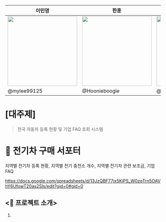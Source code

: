| 이민영 | 한훈 | 김민균 | 박민정 | 김세한 |
|---|---|---|---|---|
| <img width="225" height="225" src="https://github.com/user-attachments/assets/1cae6b09-5b1d-4ed3-bc1b-d78f10ae78cd" /> | <img width="225" height="225" src="https://github.com/user-attachments/assets/07184403-0e92-4eaf-821e-d4afcfe35055" /> | <img width="225" height="225" src="https://github.com/user-attachments/assets/836e01d5-fd1d-4fd3-a93d-1381ff9b60e8" /> | <img width="225" height="225" src="https://github.com/user-attachments/assets/11a4328c-164a-4ae5-90f6-e8607eec0dd2" /> | <img width="225" height="225" src="https://github.com/user-attachments/assets/3e6eaaad-52c7-4528-b3ac-48fc42d4373d" /> |
|@mylee99125|@Hoonieboogie|@alswhiteiger|@minjeon|@kimsehan11|

# [대주제]

> 전국 자동차 등록 현황 및 기업 FAQ 조회 시스템
> 

# 📢 전기차 구매 서포터

지역별 전기차 등록 현황, 지역별 전기 충전소 개수, 지역별 전기차 관련 보조금, 기업FAQ

https://docs.google.com/spreadsheets/d/13JzQBF77jx5KjPS_W0zqTrn5OAVhY6UfowT20as2Sls/edit?gid=0#gid=0

## <📌 프로젝트 소개>

1. **<Title>** = “전기차 구매 서포터” “내 지역 전기차 한눈에 보기” “EV 인사이트맵” 등등
2. **목적 :** 
    1. 자신이 거주하는 지역의 전기차 등록 현황
    2. 자신이 거주하는 지역의 전기 충전소의 위치 및 개수
    3. 지역과 차량 모델에 따른 보조금 정보

등을 한 눈에 확인할 수 있도록 돕는 서비스 제공

1. **대상 사용자 :** 
    1. 전기차 구매를 고려하는 일반 소비자
    2. 전기차와 인프라 현황에 관심 있는 시민
    3. 충전소 설치 또는 관련 사업 검토 중인 관계자

## <🎯 프로젝트 목표>

1. **전기차 및 충전소 시각화 기능**
    - 원하는 지역(시/도/군/구)을 선택하면
        
        → 해당 지역의 전기차 등록 대수, 충전기 개수, 충전량 데이터를 지도 기반의 시각화로 제공
        
2. **보조금 정보 제공 기능**
    - 원하는 지역 + 제조사 + 모델명을 선택하면
        
        → 해당 조합에 따른 보조금 지원 금액을 시각적으로 제공
        
3. **기업 FAQ 정리**
    - 전기차 및 충전소와 관련된 자주 묻는 질문
        
        → 항목별로 정리하여 누구나 이해하기 쉽게 제공
        

## <🚀 프로젝트 배경>

1. **✅ 배경** : 전기차는 매년 판매량이 증가하고 있으며 정부도 탄소중립 정책의 일환으로 보급을 적극 지원. 
    
    **❓문제점** : 전기차 구매를 고려하는 일반 소비자는 충전 인프라 부족, 지역별 보조금 편차, 차량 모델별 호환 문제 등 복잡한 정보를 한눈에 파악 어렵.
    
    **💡필요성** : 사용자가 지역 + 모델명에 따라 실제로 받을 수 있는 보조금 규모나 충전소수, 그리고 실사용자들이 겪는 FAQ를 통합적으로 보여주면 구매 의사결정이 훨씬 수월해짐. 
    

2. **✅ 배경** : 어떤 지역은 전기차 등록 대수에 비해 충전소가 부족하고, 어떤 곳은 과잉 설치된 경우도 있음
    
    **❓문제점** : 국토교통부, 환경부 자료에 따르면 충전소 설치 밀도는 수도권에 집중되어 있고, 비수도권은 충전소 접근성이 낮음
    
    **💡필요성** : 이 데이터를 지도로 시각화함으로써 정책 입안자나 지자체가 충전 인프라 불균형을 인지하고 개선 방안을 마련하는 데 참고할 수 있음. 
    
2. ⚠️ **근거** : 소비자 조사 결과, 전기차 구매 시 가장 고려하는 요소는 다음과 같음

    → 차량 가격 및 보조금, 충전 인프라 위치 및 접근성, 모델별정보 신뢰성
    
    ⭕ **기여점** : 이 세 가지 핵심 요소를 통합하여 사용자에게 제공 → 정보의 단절을 해결하고, 소비자의 만족도를 높임.
   <img width="437" height="536" alt="image" src="https://github.com/user-attachments/assets/8fafe31a-0e5f-4e3c-8cd4-4166fdf5ae0f" />
    

---

# ERD

### 1. 전기차 충전소

- 지역별 (도/시/군/구) 충전기 개수
- 충전소 코드(PK)
- 설치년도
- 지역코드(FK)

### 2. 전기차 보조금 정보

- 보조금 코드(PK)
- 지역코드(FK)
- 제조사
- 모델명
- 보조금

### 3. 지역정보

- 지역코드(PK)
- 시/도
- 군/구

### 4. 전기차 등록 현황

- 지역별 (시/도/군/구) 전기차 차량 등록 대수
- 지역코드(PK/FK)

### 5. FAQ

- 질문 코드(PK)
- 질문제목
- FAQ 타입
- 질문답변

<img width="887" height="607" alt="Image" src="https://github.com/user-attachments/assets/0c6da900-fe54-4bf2-91a2-d4ff5984a34d" />

---

# Streamlit 구성

### 1. Main 페이지

- <Title> = ?
- Drop box(or 토글)로 ON/OFF → 충전소 표시
- **지도**에 지역(시/군/구) + 전기차 차량 등록 대수 + 색 차이 표현(많은 곳은 색 진하게) + 충전소 개수

### 2. 보조금 페이지

- 지역 선택
- Drop box로 제조사 선택
- Drop box로(체크 박스?) 모델명 선택
- 제일 오른쪽에 차량 사진 + 차량 가격 + 지역과 차량에 따른 보조금

### 3. 기업 FAQ

- 오른쪽 위에 기아,  제주전기자동차서비스 선택
- 정중앙에 그 기업에 따른 FAQ

### +) 충전소 증가 추이

- 시간 보고 되면 전기차 차량 등록 대수 증가 추이나 충전소 증가 추이까지
